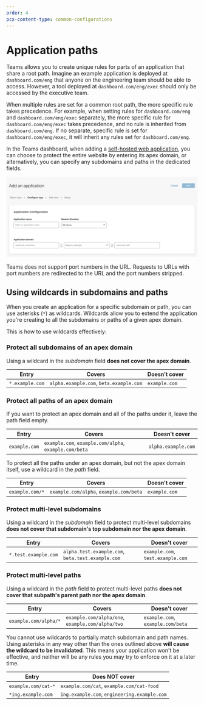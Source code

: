 ```yaml
---
order: 4
pcx-content-type: common-configurations
---
```


# Application paths

Teams allows you to create unique rules for parts of an application that share a root path. Imagine an example application is deployed at `dashboard.com/eng` that anyone on the engineering team should be able to access. However, a tool deployed at `dashboard.com/eng/exec` should only be accessed by the executive team.

When multiple rules are set for a common root path, the more specific rule takes precedence. For example, when setting rules for `dashboard.com/eng` and `dashboard.com/eng/exec` separately, the more specific rule for `dashboard.com/eng/exec` takes precedence, and no rule is inherited from `dashboard.com/eng`. If no separate, specific rule is set for `dashboard.com/eng/exec`, it will inherit any rules set for `dashboard.com/eng`.

In the Teams dashboard, when adding a [self-hosted web application](/applications/configure-apps/self-hosted-apps), you can choose to protect the entire website by entering its apex domain, or alternatively, you can specify any subdomains and paths in the dedicated fields.

![Application domain](../../static/documentation/applications/path-subdomain.png)

<Aside>

Teams does not support port numbers in the URL. Requests to URLs with port numbers are redirected to the URL and the port numbers stripped.

</Aside>

## Using wildcards in subdomains and paths

When you create an application for a specific subdomain or path, you can use asterisks (`*`) as wildcards. Wildcards allow you to extend the application you're creating to all the subdomains or paths of a given apex domain.

This is how to use wildcards effectively:

### Protect all subdomains of an apex domain

Using a wildcard in the _subdomain_ field **does not cover the apex domain**.

<TableWrap>

| Entry           | Covers                                  | Doesn't cover |
| --------------- | --------------------------------------- | ------------- |
| `*.example.com` | `alpha.example.com`, `beta.example.com` | `example.com` |

</TableWrap>

### Protect all paths of an apex domain

If you want to protect an apex domain and all of the paths under it, leave the path field empty.

<TableWrap>

| Entry         | Covers                                                 | Doesn't cover       |
| ------------- | ------------------------------------------------------ | ------------------- |
| `example.com` | `example.com`, `example.com/alpha`, `example.com/beta` | `alpha.example.com` |

</TableWrap>

To protect all the paths under an apex domain, but not the apex domain itself, use a wildcard in the _path_ field.

<TableWrap>

| Entry           | Covers                                  | Doesn't cover |
| --------------- | --------------------------------------- | ------------- |
| `example.com/*` | `example.com/alpha`, `example.com/beta` | `example.com` |

</TableWrap>

### Protect multi-level subdomains

Using a wildcard in the _subdomain_ field to protect multi-level subdomains **does not cover that subdomain's top subdomain nor the apex domain**.

<TableWrap>

| Entry                | Covers                                            | Doesn't cover                     |
| -------------------- | ------------------------------------------------- | --------------------------------- |
| `*.test.example.com` | `alpha.test.example.com`, `beta.test.example.com` | `example.com`, `test.example.com` |

</TableWrap>

### Protect multi-level paths

Using a wildcard in the _path_ field to protect multi-level paths **does not cover that subpath's parent path nor the apex domain**.

<TableWrap>

| Entry                 | Covers                                           | Doesn't cover                     |
| --------------------- | ------------------------------------------------ | --------------------------------- |
| `example.com/alpha/*` | `example.com/alpha/one`, `example.com/alpha/two` | `example.com`, `example.com/beta` |

</TableWrap>

<Aside type='warning' header='Important'>

You cannot use wildcards to partially match subdomain and path names. Using asterisks in any way other than the ones outlined above **will cause the wildcard to be invalidated**. This means your application won't be effective, and neither will be any rules you may try to enforce on it at a later time.

| Entry               | Does NOT cover                               |
| ------------------- | -------------------------------------------- |
| `example.com/cat-*` | `example.com/cat`, `example.com/cat-food`    |
| `*ing.example.com`  | `ing.example.com`, `engineering.example.com` |

</Aside>
